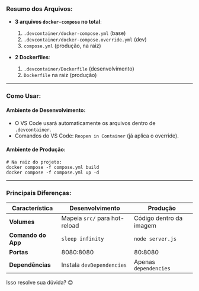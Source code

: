 ### **Resumo dos Arquivos**:
- **3 arquivos `docker-compose` no total**:
  1. `.devcontainer/docker-compose.yml` (base)
  2. `.devcontainer/docker-compose.override.yml` (dev)
  3. `compose.yml` (produção, na raiz)

- **2 Dockerfiles**:
  1. `.devcontainer/Dockerfile` (desenvolvimento)
  2. `Dockerfile` na raiz (produção)

---

### **Como Usar**:

#### **Ambiente de Desenvolvimento**:
- O VS Code usará automaticamente os arquivos dentro de `.devcontainer`.
- Comandos do VS Code: `Reopen in Container` (já aplica o override).

#### **Ambiente de Produção**:
```
# Na raiz do projeto:
docker compose -f compose.yml build
docker compose -f compose.yml up -d
```

---

### **Principais Diferenças**:
| Característica          | Desenvolvimento               | Produção               |
|-------------------------|-------------------------------|------------------------|
| **Volumes**             | Mapeia `src/` para hot-reload | Código dentro da imagem |
| **Comando do App**      | `sleep infinity`              | `node server.js`       |
| **Portas**              | 8080:8080                     | 80:8080                |
| **Dependências**        | Instala `devDependencies`     | Apenas `dependencies`  |

Isso resolve sua dúvida? 😊